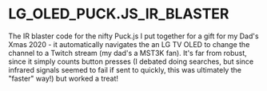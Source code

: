 # LG_OLED_PUCK.JS_IR_BLASTER
The IR blaster code for the nifty Puck.js I put together for a gift for my Dad's Xmas 2020 - it automatically navigates the an LG TV OLED to change the channel to a Twitch stream (my dad's a MST3K fan). It's far from robust, since it simply counts button presses (I debated doing searches, but since infrared signals seemed to fail if sent to quickly, this was ultimately the "faster" way!) but worked a treat!
